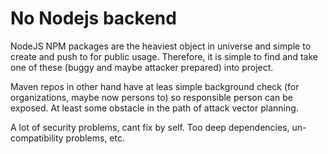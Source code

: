 # No Nodejs backend

NodeJS NPM packages are the heaviest object in universe and simple to create and push to for public usage.
Therefore, it is simple to find and take one of these (buggy and maybe attacker prepared) into project.

Maven repos in other hand have at leas simple background check (for organizations, maybe now persons to)
so responsible person can be exposed. At least some obstacle in the path of attack vector planning.

A lot of security problems, cant fix by self. Too deep dependencies, un-compatibility problems, etc.
